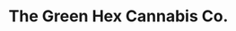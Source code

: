 ---
title: "The Green Hex Cannabis Co."
url: /brampton/the-green-hex-cannabis-co/
shop: cannabis
---